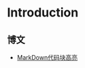 # Introduction

## 博文

* [MarkDown代码块高亮](https://blog.csdn.net/shepherd_dirk/article/details/84646379?utm_medium=distribute.pc_aggpage_search_result.none-task-blog-2~all~first_rank_v2~rank_v25-4-84646379.nonecase&utm_term=c++高亮%20markdown)